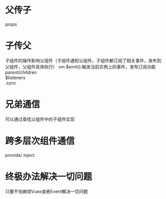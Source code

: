 # 父传子
props

# 子传父

子组件的操作影响父组件（子组件通知父组件，子组件都订阅了相关事件，发布到父组件，父组件具体执行）
vm.$emit():触发当前实例上的事件，发布订阅功能
<br/>
$parent/$children
<br/>
$listeners
<br/>
.sync

# 兄弟通信
可以通过查找父组件中的子组件实现

# 跨多层次组件通信

provide/ inject

# 终极办法解决一切问题

只要不怕麻烦Vuex或者Event解决一切问题
